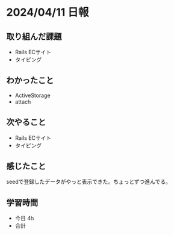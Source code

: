 # 2024/04/11 日報

## 取り組んだ課題
- Rails ECサイト
- タイピング

## わかったこと
- ActiveStorage
- attach

## 次やること
- Rails ECサイト
- タイピング

## 感じたこと
seedで登録したデータがやっと表示できた。ちょっとずつ進んでる。

## 学習時間
- 今日 4h
- 合計 

